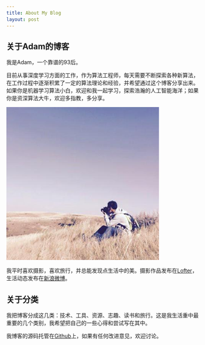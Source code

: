 ```yaml
---
title: About My Blog
layout: post
---
```


## 关于Adam的博客

我是Adam，一个靠谱的93后。

目前从事深度学习方面的工作，作为算法工程师，每天需要不断探索各种新算法，在工作过程中逐渐积累了一定的算法理论和经验，并希望通过这个博客分享出来。如果你是机器学习算法小白，欢迎和我一起学习，探索浩瀚的人工智能海洋；如果你是资深算法大牛，欢迎多指教，多分享。

![Adam-w400](/assets/img/avatar.jpg)

我平时喜欢摄影，喜欢旅行，并总能发现点生活中的美。摄影作品发布在[Lofter](http://lee6831.lofter.com)，生活动态发布在[新浪微博](http://weibo.com/adam2go)。

## 关于分类

我把博客分成这几类：技术、工具、资源、志趣、读书和旅行。这是我生活重中最重要的几个类别，我希望把自己的一些心得和尝试写在其中。

我博客的源码托管在[Github](https://github.com/adam2go/adam2go.github.io)上，如果有任何改进意见，欢迎讨论。


